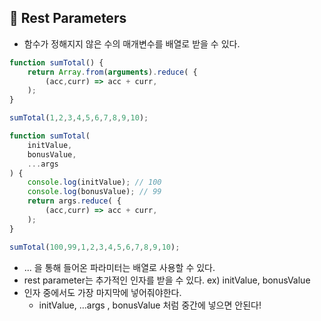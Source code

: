 ## 🚀 Rest Parameters

- 함수가 정해지지 않은 수의 매개변수를 배열로 받을 수 있다.

```jsx
function sumTotal() {
	return Array.from(arguments).reduce( {
		(acc,curr) => acc + curr,
	);
}

sumTotal(1,2,3,4,5,6,7,8,9,10);
```

```jsx
function sumTotal(
	initValue,
	bonusValue,
	...args
) {
	console.log(initValue); // 100
	console.log(bonusValue); // 99
	return args.reduce( {
		(acc,curr) => acc + curr,
	);
}

sumTotal(100,99,1,2,3,4,5,6,7,8,9,10);
```

- ... 을 통해 들어온 파라미터는 배열로 사용할 수 있다.
- rest parameter는 추가적인 인자를 받을 수 있다. ex) initValue, bonusValue
- 인자 중에서도 가장 마지막에 넣어줘야한다.
    - initValue, ...args , bonusValue 처럼 중간에 넣으면 안된다!
